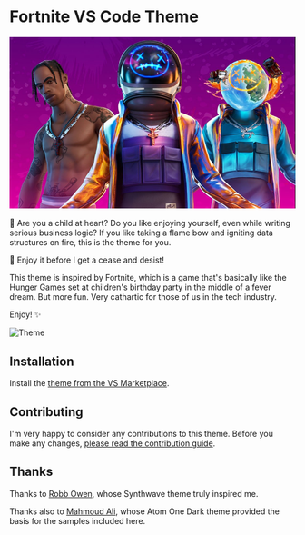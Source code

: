 # Fortnite VS Code Theme

![Banner](./banner.png)

🐔 Are you a child at heart? Do you like enjoying yourself, even while writing serious business logic? If you like taking a flame bow and igniting data structures on fire, this is the theme for you.

🏹 Enjoy it before I get a cease and desist!

This theme is inspired by Fortnite, which is a game that's basically like the Hunger Games set at children's birthday party in the middle of a fever dream. But more fun. Very cathartic for those of us in the tech industry.

Enjoy! ✨

![Theme](./theme.jpg)

## Installation

Install the [theme from the VS Marketplace](https://marketplace.visualstudio.com/items?itemName=sarah.drasner.fortnite-vscode-theme).

## Contributing

I'm very happy to consider any contributions to this theme. Before you make any changes, [please read the contribution guide](https://github.com/sdras/fortnite-vscode-theme/blob/master/CONTRIBUTING.md).

## Thanks

Thanks to [Robb Owen](https://twitter.com/Robb0wen), whose Synthwave theme truly inspired me.

Thanks also to [Mahmoud Ali](https://marketplace.visualstudio.com/publishers/akamud), whose Atom One Dark theme provided the basis for the samples included here.
